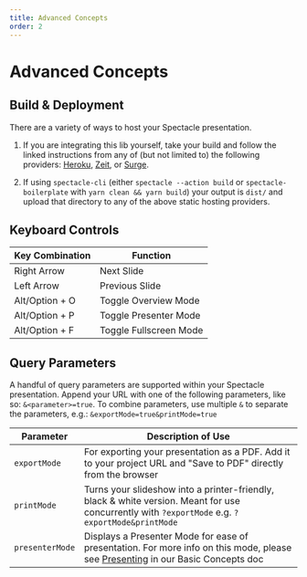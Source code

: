 ```yaml
---
title: Advanced Concepts
order: 2
---
```


# Advanced Concepts

## Build & Deployment

There are a variety of ways to host your Spectacle presentation.

1. If you are integrating this lib yourself, take your build and follow the linked instructions from any of (but not limited to) the following providers: [Heroku](https://devcenter.heroku.com/articles/git#deploying-code), [Zeit](https://zeit.co/docs/v2/platform/deployments), or [Surge](https://surge.sh/help/deploying-continuously-using-git-hooks).

2. If using `spectacle-cli` (either `spectacle --action build` or `spectacle-boilerplate` with `yarn clean && yarn build`) your output is `dist/` and upload that directory to any of the above static hosting providers.

## Keyboard Controls

| Key Combination | Function               |
| --------------- | ---------------------- |
| Right Arrow     | Next Slide             |
| Left Arrow      | Previous Slide         |
| Alt/Option + O  | Toggle Overview Mode   |
| Alt/Option + P  | Toggle Presenter Mode  |
| Alt/Option + F  | Toggle Fullscreen Mode |

## Query Parameters

A handful of query parameters are supported within your Spectacle presentation.
Append your URL with one of the following parameters, like so: `&<parameter>=true`.
To combine parameters, use multiple `&` to separate the parameters, e.g.: `&exportMode=true&printMode=true`

| Parameter       | Description of Use                                                                                                                                                 |
| --------------- | ------------------------------------------------------------------------------------------------------------------------------------------------------------------ |
| `exportMode`    | For exporting your presentation as a PDF. Add it to your project URL and "Save to PDF" directly from the browser                                                   |
| `printMode`     | Turns your slideshow into a printer-friendly, black & white version. Meant for use concurrently with `?exportMode` e.g. `?exportMode&printMode`                    |
| `presenterMode` | Displays a Presenter Mode for ease of presentation. For more info on this mode, please see [Presenting](/docs/basic-concepts#presenting) in our Basic Concepts doc |
